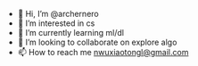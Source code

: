 - 👋 Hi, I’m @archernero
- 👀 I’m interested in cs
- 🌱 I’m currently learning ml/dl
- 💞️ I’m looking to collaborate on explore algo
- 📫 How to reach me nwuxiaotongl@gmail.com

<!---
archernero/archernero is a ✨ special ✨ repository because its `README.md` (this file) appears on your GitHub profile.
You can click the Preview link to take a look at your changes.
--->
